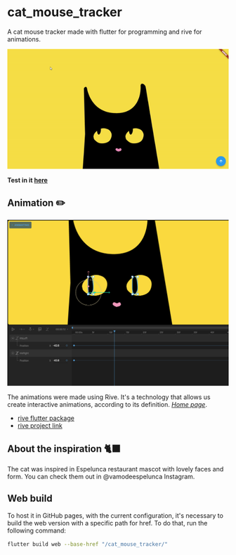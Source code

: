 # cat_mouse_tracker
A cat mouse tracker made with flutter for programming and rive for animations.

![Example](./README/example.gif)

**Test in it [here](https://cabrakill.github.io/cat_mouse_tracker/)**



## Animation ✏️


![Rive logo](./README/rive_editor.png)

The animations were made using Rive. It's a technology that allows us create interactive animations, according to its definition. [*Home page*](https://rive.app/).

* [rive flutter package](https://pub.dev/packages/rive)
* [rive project link](https://rive.app/s/B6SRBjLbS0_OTiay54tpQQ/)

## About the inspiration 🐈‍⬛
The cat was inspired in Espelunca restaurant mascot with lovely faces and form. You can check them out in @vamodeespelunca Instagram.

## Web build

To host it in GitHub pages, with the current configuration, it's necessary to build the web version with a specific path for href. To do that, run the following command:

```bash
flutter build web --base-href "/cat_mouse_tracker/"
```
